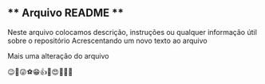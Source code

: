 ## ** Arquivo README **
Neste arquivo colocamos descrição, instruções ou qualquer informação útil sobre o repositório
Acrescentando um novo texto ao arquivo 

Mais uma alteração do arquivo

😉🙌😜⚽😁👍🤣😍🙄🧏‍♀️
